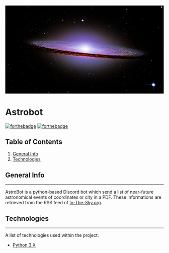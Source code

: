 ![Banner](https://github.com/erwann-rch/Astrobot/blob/main/img/banner.jpg)

# Astrobot

[![forthebadge](http://forthebadge.com/images/badges/built-with-love.svg)](http://forthebadge.com)  [![forthebadge](http://forthebadge.com/images/badges/powered-by-electricity.svg)](http://forthebadge.com)

## Table of Contents

1. [General Info](#general-info)
2. [Technologies](#technologies)

## General Info
***
AstroBot is a python-based Discord bot which send a list of near-future astronomical events of coordinates or city in a PDF. These informations are retrieved from the RSS feed of [In-The-Sky.org](https://in-the-sky.org).

## Technologies
***
A list of technologies used within the project:
* [Python 3.X](https://www.python.org) 
